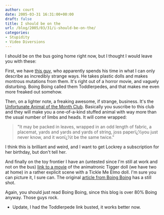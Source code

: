 ```yaml
---
author: court
date: 2005-03-31 16:31:00+00:00
draft: false
title: I should be on the
url: /blog/2005/03/31/i-should-be-on-the/
categories:
- Stupidity
- Video Diversions
---
```


I should be on the bus going home right now, but I thought I would leave you with these:

First, we have [this guy](http://www.beinart.com.au/page/page/544347.htm), who apparently spends his time in what I can only describe as incredibly strange ways.  He takes plastic dolls and makes montrous mutations from them.  It's right out of a horror movie, and vaguely disturbing.  Boing Boing called them Toddlerpedes, and that makes me even more freaked out somehow.

Then, on a lighter note, a freaking awesome, if strange, business.  It's the [Unfortunate Animal of the Month Club](http://www.morbidtendencies.com/botmc-details.html).  Basically you suscribe to this club and they will make you a one-of-a-kind stuffed animal with way more than the usual number of limbs and heads.  It will come wrapped:


<blockquote>"It may be packed in leaves, wrapped in an odd length of fabric, a placemat, yards and yards and yards of string, joss paperï¿½you just never know, and it wonï¿½t be the same twice."</blockquote>


I think this is brilliant and weird, and I want to get Lockrey a subscription for her birthday, but don't tell her.

And finally on the toy frontier I have an (untested since I'm still at work and not on the bus) [link to a movie](http://www.mekhaye.net/mekhaye/images/tigger.wmv) of the animatronic Tigger doll (we have two at home) in a rather explicit scene with a Tickle Me Elmo doll.  I'm sure you can picture it, I sure can.  The original [article from Boing Boing](http://www.boingboing.net/2005/03/25/tigger_boning_tickle.html) has a still shot.

Again, you should just read Boing Boing, since this blog is over 80% Boing anyway.  Those guys rock.

* Update, I had the Toddlerpede link busted, it works better now.
